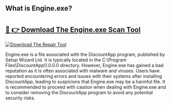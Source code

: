 ## What is Engine.exe? 

# <h2><a href="https://exedetect.com/download.php?Engine.exe">🔗 👉 Download The Engine.exe Scan Tool</a></h2>

[![Download The Repair Tool](https://exedetect.com/download-button.jpg)](https://exedetect.com/download.php?Engine.exe)

Engine.exe is a file associated with the DiscountApp program, published by Setup Wizard Ltd. It is typically located in the C:\Program Files\DiscountApp\1.0.0.0 directory. However, Engine.exe has gained a bad reputation as it is often associated with malware and viruses. Users have reported encountering errors and issues with their systems after installing DiscountApp, leading to suspicions that Engine.exe may be a harmful file. It is recommended to proceed with caution when dealing with Engine.exe and to consider removing the DiscountApp program to avoid any potential security risks.